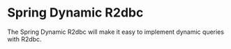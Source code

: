 # Spring Dynamic R2dbc

The Spring Dynamic R2dbc will make it easy to implement dynamic queries with R2dbc.
